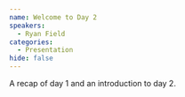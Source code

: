 ```yaml
---
name: Welcome to Day 2
speakers:
  - Ryan Field
categories:
  - Presentation
hide: false
---
```


A recap of day 1 and an introduction to day 2.